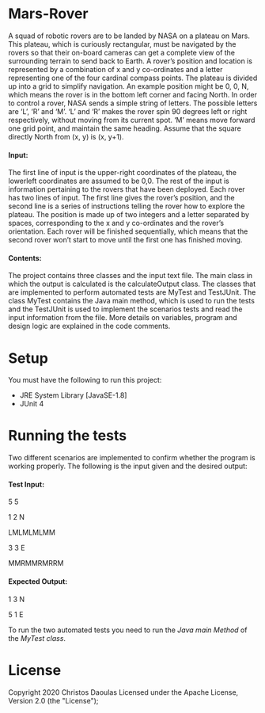 # Mars-Rover
A squad of robotic rovers are to be landed by NASA on a plateau on Mars. This plateau, which is curiously rectangular, must be navigated by the rovers so that their on-board cameras can get a complete view of the surrounding terrain to send back to Earth.   A rover’s position and location is represented by a combination of x and y co-ordinates and a letter representing one of the four cardinal compass points. The plateau is divided up into a grid to simplify navigation. An example position might be 0, 0, N, which means the rover is in the bottom left corner and facing North.   In order to control a rover, NASA sends a simple string of letters. The possible letters are ‘L’, ‘R’ and ‘M’. ‘L’ and ‘R’ makes the rover spin 90 degrees left or right respectively, without moving from its current spot. ‘M’ means move forward one grid point, and maintain the same heading. Assume that the square directly North from (x, y) is (x, y+1).

#### Input:

The first line of input is the upper-right coordinates of the plateau, the lowerleft coordinates are assumed to be 0,0.
The rest of the input is information pertaining to the rovers that have been deployed. Each rover has two lines of input. The first line gives the rover’s position, and the second line is a series of instructions telling the rover how to explore the plateau.
The position is made up of two integers and a letter separated by spaces, corresponding to the x and y co-ordinates and the rover’s orientation.
Each rover will be finished sequentially, which means that the second rover won’t start to move until the first one has finished moving.

#### Contents:
The project contains three classes and the input text file. The main class in which the output is calculated is the calculateOutput class. The classes that are implemented to perform automated tests are MyTest and TestJUnit. The class MyTest contains the Java main method, which is used to run the tests and the TestJUnit is used to implement the scenarios tests and read the input information
from the file. More details on variables, program and design logic are explained in the code comments.


# Setup
You must have the following to run this project:
* JRE System Library [JavaSE-1.8]
* JUnit 4

# Running the tests
Two different scenarios are implemented to confirm whether the program is working properly. The following is the input given and the desired output:
#### Test Input:
5 5

1 2 N

LMLMLMLMM

3 3 E

MMRMMRMRRM

#### Expected Output:
1 3 N

5 1 E

To run the two automated tests you need to run the *Java main Method* of the *MyTest class*.

# License

Copyright 2020 Christos Daoulas
Licensed under the Apache License, Version 2.0 (the "License");
